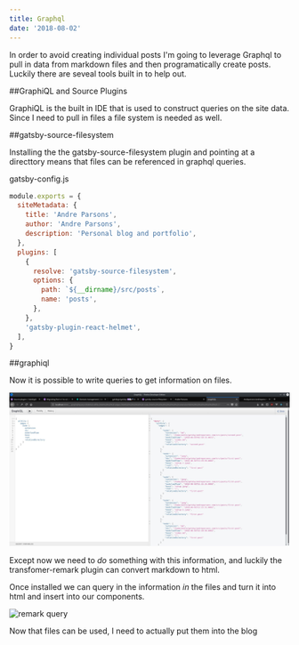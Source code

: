 ```yaml
---
title: Graphql
date: '2018-08-02'
---
```


In order to avoid creating individual posts I'm going to leverage Graphql to pull in data from markdown files and then programatically create posts. Luckily there are seveal tools built in to help out.

##GraphiQL and Source Plugins

GraphiQL is the built in IDE that is used to construct queries on the site data. Since I need to pull in files a file system is needed as well.

##gatsby-source-filesystem

Installing the the gatsby-source-filesystem plugin and pointing at a directtory means that files can be referenced in graphql queries.

gatsby-config.js

```javascript
module.exports = {
  siteMetadata: {
    title: 'Andre Parsons',
    author: 'Andre Parsons',
    description: 'Personal blog and portfolio',
  },
  plugins: [
    {
      resolve: 'gatsby-source-filesystem',
      options: {
        path: `${__dirname}/src/posts`,
        name: 'posts',
      },
    },
    'gatsby-plugin-react-helmet',
  ],
}
```

##graphiql

Now it is possible to write queries to get information on files.

![Graphiql](graphiql.jpeg "Sample Query")

Except now we need to *do* something with this information, and luckily the transfomer-remark plugin can convert markdown to html.

Once installed we can query in the information *in* the files and turn it into html and insert into our components.

![remark query](grpahiql-2.jpeg "Markdown, transformed!")

Now that files can be used, I need to actually put them into the blog
